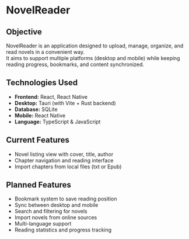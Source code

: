# NovelReader

## Objective
NovelReader is an application designed to upload, manage, organize, and read novels in a convenient way.  
It aims to support multiple platforms (desktop and mobile) while keeping reading progress, bookmarks, and content synchronized.

## Technologies Used
- **Frontend:** React, React Native
- **Desktop:** Tauri (with Vite + Rust backend)
- **Database:** SQLite 
- **Mobile:** React Native 
- **Language:** TypeScript & JavaScript

## Current Features
- Novel listing view with cover, title, author
- Chapter navigation and reading interface
- Import chapters from local files (txt or Epub)

## Planned Features
- Bookmark system to save reading position
- Sync between desktop and mobile
- Search and filtering for novels
- Import novels from online sources
- Multi-language support
- Reading statistics and progress tracking
